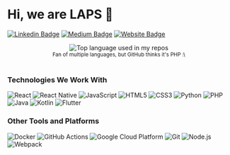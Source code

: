 # Hi, we are LAPS 👋

[![Linkedin Badge](https://img.shields.io/badge/-LAPS-blue?style=flat&logo=Linkedin&logoColor=white&link=https://www.linkedin.com/company/laborat%C3%B3rio-de-aquisi%C3%A7%C3%A3o-e-processamento-de-sinais/)](https://www.linkedin.com/company/laborat%C3%B3rio-de-aquisi%C3%A7%C3%A3o-e-processamento-de-sinais/)
[![Medium Badge](https://img.shields.io/badge/-@LAPS-000000?style=flat&labelColor=000000&logo=Medium&link=https://medium.com/@LAPS)](https://medium.com/@LAPS)
[![Website Badge](https://img.shields.io/badge/-lapsdev-47CCCC?style=flat&logo=Google-Chrome&logoColor=white&link=https://lablaps.vercel.app/)](https://lablaps.vercel.app/)

<div align="center">
  <img width="" src="https://github-readme-stats.vercel.app/api/top-langs/?username=lablaps&layout=compact&hide_title=1&card_width=300" alt="Top language used in my repos" />
  <br />
  <small>Fan of multiple languages, but GitHub thinks it's PHP :\ </small>
  <br />
  <br />
</div>

<h3>Technologies We Work With</h3>
<p>
  <img alt="React" src="https://img.shields.io/badge/-React-45b8d8?style=flat-square&logo=react&logoColor=white" />
  <img alt="React Native" src="https://img.shields.io/badge/-React%20Native-45b8d8?style=flat-square&logo=react&logoColor=white" />
  <img alt="JavaScript" src="https://img.shields.io/badge/-JavaScript-F7DF1E?style=flat-square&logo=javascript&logoColor=black" />
  <img alt="HTML5" src="https://img.shields.io/badge/-HTML5-E34F26?style=flat-square&logo=html5&logoColor=white" />
  <img alt="CSS3" src="https://img.shields.io/badge/-CSS3-1572B6?style=flat-square&logo=css3&logoColor=white" />
  <img alt="Python" src="https://img.shields.io/badge/-Python-3776AB?style=flat-square&logo=python&logoColor=white" />
  <img alt="PHP" src="https://img.shields.io/badge/-PHP-777BB4?style=flat-square&logo=php&logoColor=white" />
  <img alt="Java" src="https://img.shields.io/badge/-Java-007396?style=flat-square&logo=java&logoColor=white" />
  <img alt="Kotlin" src="https://img.shields.io/badge/-Kotlin-0095D5?style=flat-square&logo=kotlin&logoColor=white" />
  <img alt="Flutter" src="https://img.shields.io/badge/-Flutter-02569B?style=flat-square&logo=flutter&logoColor=white" />
</p>

<h3>Other Tools and Platforms</h3>
<p>
  <img alt="Docker" src="https://img.shields.io/badge/-Docker-46a2f1?style=flat-square&logo=docker&logoColor=white" />
  <img alt="GitHub Actions" src="https://img.shields.io/badge/-GitHub_Actions-2088FF?style=flat-square&logo=github-actions&logoColor=white" />
  <img alt="Google Cloud Platform" src="https://img.shields.io/badge/-Google_Cloud_Platform-1a73e8?style=flat-square&logo=google-cloud&logoColor=white" />
  <img alt="Git" src="https://img.shields.io/badge/-Git-F05032?style=flat-square&logo=git&logoColor=white" />
  <img alt="Node.js" src="https://img.shields.io/badge/-Node.js-43853d?style=flat-square&logo=node.js&logoColor=white" />
  <img alt="Webpack" src="https://img.shields.io/badge/-Webpack-8DD6F9?style=flat-square&logo=webpack&logoColor=white" />
</p>
